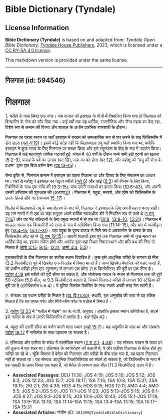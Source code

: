 # Bible Dictionary (Tyndale)

## License Information

**Bible Dictionary (Tyndale)** is based on and adapted from: _Tyndale Open Bible Dictionary_, [Tyndale House Publishers](https://tyndaleopenresources.com/), 2023, which is licensed under a [CC BY-SA 4.0 license](https://creativecommons.org/licenses/by-sa/4.0/legalcode.en).

This markdown version is provided under the same license.



--------------------------------

## गिलगाल (id: 594546)

गिलगाल
======

1\. यरीहो के पास स्थित एक नगर। जब कनान को इस्राएल के गोत्रों में विभाजित किया गया तो गिलगाल को बिन्यामीन के गोत्र को सौंप दिया गया। कई वर्षों तक यह धार्मिक, राजनीतिक और सैन्य महत्व का केंद्र रहा, विशेष रूप से कनान की विजय और शाऊल के अधीन प्रारंभिक राजशाही के दौरान।

गिलगाल वह पहला स्थान था जहाँ इस्राएल ने यरदन को चमत्कारिक रूप से पार करने के बाद फिलिस्तीन में डेरा डाला ([यहो 4:19](https://ref.ly/Josh4:19))। इसमें कोई संदेह नहीं कि मिलापवाला तंबू यहाँ स्थापित किया गया था, क्योंकि इस्राएल ने कुछ समय के लिए गिलगाल पर कब्जा किया और इसे राष्ट्रमंडल के केंद्र के रूप में उपयोग किया। गिलगाल में कई महत्वपूर्ण धार्मिक घटनाएँ हुईं: जंगल में 40 वर्षों के दौरान जन्मे सभी इब्री पुरुषों का खतना ([5:2–9](https://ref.ly/Josh5:2-Josh5:9)), फसह के पर्व का उत्सव ([पद 10](https://ref.ly/Josh5:10)), मन्ना का बंद होना ([पद 12](https://ref.ly/Josh5:12)), और यहोशू को “प्रभु की सेना के प्रधान” द्वारा एक दिव्य दर्शन देना ([पद 13–15](https://ref.ly/Josh5:13-Josh5:15))।

सैन्य दृष्टि से, गिलगाल कनान में इस्राएल का पहला ठिकाना था और विजय के लिए संचालन का आधार था। यहां से यहोशू ने इस्राएल का नेतृत्व यरीहो ([यहो 6](https://ref.ly/Josh6:1-Josh6:27)) और आई ([8:3](https://ref.ly/Josh8:3)) की विजय के लिए किया, गिबोनियों के साथ एक संधि की ([9:3–15](https://ref.ly/Josh9:3-Josh9:15)), पांच एमोरी राजाओं पर हमला किया ([10:6–43](https://ref.ly/Josh10:6-Josh10:43)), और अपनी उत्तरी अभियान की शुरुआत की (अध्याय[11](https://ref.ly/Josh11:1-Josh11:23))। गिलगाल में, यहूदा, मनश्शे, और एप्रैम को फिलिस्तीन के उनके हिस्से सौंपे गए (अध्याय [15–17](https://ref.ly/Josh15:1-Josh17:18))।

शिलोह में मिलापवाले तंबू के स्थानांतरण के बाद भी, गिलगाल ने इस्राएल के लिए अपनी महत्ता बनाए रखी। यह उन नगरों में से एक था जहां शमूएल अपने वार्षिक न्यायाधीश दौरे में नियमित रूप से जाते थे ([1 शमू 7:16](https://ref.ly/1Sam7:16)) और यह भेंट बलिदानों के लिए प्रमुख स्थानों में से एक था ([10:8](https://ref.ly/1Sam10:8); [13:9–10](https://ref.ly/1Sam13:9-1Sam13:10); [15:21](https://ref.ly/1Sam15:21))। गिलगाल में शाऊल नामक एक बिन्यामीनी को राजा के रूप में अभिषिक्त किया गया ([11:14–15](https://ref.ly/1Sam11:14-1Sam11:15)), और बाद में अस्वीकृत हुए ([13:4–15](https://ref.ly/1Sam13:4-1Sam13:15); [15:17–31](https://ref.ly/1Sam15:17-1Sam15:31))। यहां यहूदा के पुरुष दाऊद से मिले जब वे अबशालोम के बलवा के बाद फिलिस्तीन लौट रहे थे ([2 शमू 19:15](https://ref.ly/2Sam19:15))। आठवीं शताब्दी ईसा पूर्व तक गिलगाल अभी भी कुछ महत्व का धार्मिक केंद्र था, इसका संकेत होशे और आमोस द्वारा वहां स्थित निवासस्थान और बलि पंथ की निंदा से मिलता है ([होशे 4:15](https://ref.ly/Hos4:15); [9:15](https://ref.ly/Hos9:15); [12:11](https://ref.ly/Hos12:11); [आमो 4:4](https://ref.ly/Amos4:4); [5:5](https://ref.ly/Amos5:5))।

पुरातत्वविदों के बीच गिलगाल का सटीक स्थान विवादित है। कुछ इसे आधुनिक यरीहो के लगभग दो मील (3\.2 किलोमीटर) पूर्व में खिरबेत एन\-नितलेह में स्थित मानते हैं। अन्य खिरबेत मेफजिर को पसंद करते हैं, जो प्राचीन यरीहो (टेल एस\-सुल्तान) से लगभग एक कोस (1\.6 किलोमीटर) की दूरी पर एक टीला है। [यहोशू 4:19](https://ref.ly/Josh4:19) इसे यरीहो की पूर्वी सीमा पर रखता है, और जोसेफस यरदन के स्थान से गिलगाल तक की दूरी 50 स्टेडिया (5\.8 मील, या 9\.3 किलोमीटर) बताता है, जिसमें गिलगाल यरीहो से लगभग 10 स्टेडिया की दूरी पर है (*एंटीक्विटीस*  5\.6\.4\)। ये दूरियां खिरबेत मेफजिर के साथ सबसे अच्छी तरह मेल खाती हैं।

2\. संभवतः यह स्थान यरीहो के निकट है ([व्य. वि.11:30](https://ref.ly/Deut11:30)); तथापि, इस अनुच्छेद की भाषा से यह संकेत मिलता है कि यह एबाल पर्वत और गिरिज्जीम पर्वत के पड़ोस में स्थित है।

3\. [यहोशू 12:23](https://ref.ly/Josh12:23) में "गलील में गोईम" का के.जे.वी. अनुवाद। हालांकि इसका स्थान अनिश्चित है, संदर्भ इसे गलील के क्षेत्र में उत्तरी फिलिस्तीन में दर्शाता है। *देखें* गोईम \#2।

4\. यहूदा की उत्तरी सीमा का वर्णन करने वाला स्थान ([यहो 15:7](https://ref.ly/Josh15:7))। यह अदुम्मीम के पास था और संभवतः [यहोशू 18:17](https://ref.ly/Josh18:17) में गलीलोत के साथ पहचाना जा सकता है।

5\. एलिय्याह और एलीशा के संबंध में उल्लेखित स्थान ([2 रा 2:1](https://ref.ly/2Kgs2:1); [4:38](https://ref.ly/2Kgs4:38))। यह संभवतः यरदन से ऊपर \#1 की तुलना में एक शहर था। एलिय्याह के स्वर्गारोहण की कहानी में, वे और एलीशा गिलगाल से बेतेल होते हुए यरीहो जा रहे थे। चूंकि विवरण में बेतेल को गिलगाल और यरीहो के बीच रखा गया है, यह पहला गिलगाल नहीं हो सकता था। यह संभवतः आधुनिक जिलजिलियाह का संदर्भ हो सकता है, जो फिलिस्तीन के मध्य में एक पहाड़ी के ऊपर स्थित एक शहर है, जो बेतेल से लगभग सात मील (11\.3 किलोमीटर) उत्तर में है।

* **Associated Passages:** DEU 11:30; JOS 4:19; JOS 5:10; JOS 5:12; JOS 8:3; JOS 12:23; JOS 15:7; JOS 18:17; 1SA 7:16; 1SA 10:8; 1SA 15:21; 2SA 19:15; 2KI 2:1; 2KI 4:38; HOS 4:15; HOS 9:15; HOS 12:11; AMO 4:4; AMO 5:5; JOS 5:2–JOS 5:9; JOS 11:1–JOS 11:23; JOS 5:13–JOS 5:15; JOS 6:1–JOS 6:27; JOS 9:3–JOS 9:15; JOS 10:6–JOS 10:43; JOS 15:1–JOS 17:18; 1SA 13:9–1SA 13:10; 1SA 11:14–1SA 11:15; 1SA 13:4–1SA 13:15; 1SA 15:17–1SA 15:31
* **Associated Articles:** गोयीम (ID: `381499@TyndaleBibleDictionary`)

